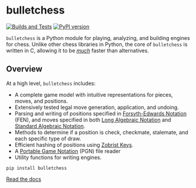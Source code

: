 <!-- bulletchess documentation master file, created by
sphinx-quickstart on Thu May 22 18:37:37 2025.
You can adapt this file completely to your liking, but it should at least
contain the root `toctree` directive. -->

# bulletchess

[![Builds and Tests](https://github.com/zedeckj/bulletchess/actions/workflows/wheels.yml/badge.svg)](https://github.com/zedeckj/bulletchess/actions/workflows/wheels.yml)
[![PyPI version](https://badge.fury.io/py/bulletchess.svg)](https://badge.fury.io/py/bulletchess)

`bulletchess` is a Python module for playing, analyzing, and building engines for chess. Unlike other chess libraries in Python,
the core of `bulletchess` is written in C, allowing it to be [*much*](https://zedeckj.github.io/bulletchess/auto_examples/performance.html) faster than alternatives.

## Overview

At a high level, `bulletchess` includes:

* A complete game model with intuitive representations for pieces, moves, and positions.
* Extensively tested legal move generation, application, and undoing.
* Parsing and writing of positions specified in [Forsyth-Edwards Notation](https://www.chessprogramming.org/Forsyth-Edwards_Notation) (FEN), and moves specified in both [Long Algebraic Notation](https://www.chessprogramming.org/Algebraic_Chess_Notation#Long_Algebraic_Notation_.28LAN.29) and [Standard Algebraic Notation](https://www.chessprogramming.org/Algebraic_Chess_Notation#Standard_Algebraic_Notation_.28SAN.29).
* Methods to determine if a position is check, checkmate, stalemate, and each specific type of draw.
* Efficient hashing of positions using [Zobrist Keys](https://en.wikipedia.org/wiki/Zobrist_hashing).
* A [Portable Game Notation](https://thechessworld.com/articles/general-information/portable-chess-game-notation-pgn-complete-guide/) (PGN) file reader
* Utility functions for writing engines.

```
pip install bulletchess
```

[Read the docs](https://zedeckj.github.io/bulletchess/index.html)
